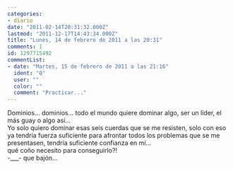 ```yaml
---
categories:
- diario
date: "2011-02-14T20:31:32.000Z"
lastmod: "2011-12-17T14:43:34.000Z"
title: "Lunes, 14 de febrero de 2011 a las 20:31"
comments: 1
id: 1297715492
commentList:
- date: "Martes, 15 de febrero de 2011 a las 21:16"
  ident: "0"
  user: ""
  color: ""
  comment: "Practicar..."
---
```


Dominios... dominios... todo el mundo quiere dominar algo, ser un líder, el más guay o algo así...   
Yo solo quiero dominar esas seis cuerdas que se me resisten, solo con eso ya tendría fuerza suficiente para afrontar todos los problemas que se me presentasen, tendría suficiente confianza en mí...  
qué coño necesito para conseguirlo?!  
-___- que bajón...
